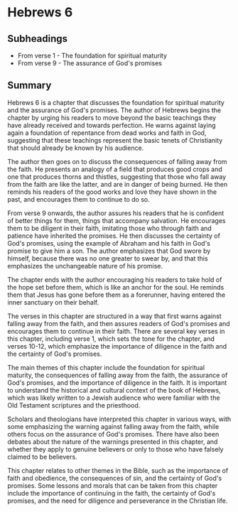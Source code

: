 # Hebrews 6

## Subheadings

* From verse 1 - The foundation for spiritual maturity
* From verse 9 - The assurance of God's promises

## Summary

Hebrews 6 is a chapter that discusses the foundation for spiritual maturity and the assurance of God's promises. The author of Hebrews begins the chapter by urging his readers to move beyond the basic teachings they have already received and towards perfection. He warns against laying again a foundation of repentance from dead works and faith in God, suggesting that these teachings represent the basic tenets of Christianity that should already be known by his audience.

The author then goes on to discuss the consequences of falling away from the faith. He presents an analogy of a field that produces good crops and one that produces thorns and thistles, suggesting that those who fall away from the faith are like the latter, and are in danger of being burned. He then reminds his readers of the good works and love they have shown in the past, and encourages them to continue to do so.

From verse 9 onwards, the author assures his readers that he is confident of better things for them, things that accompany salvation. He encourages them to be diligent in their faith, imitating those who through faith and patience have inherited the promises. He then discusses the certainty of God's promises, using the example of Abraham and his faith in God's promise to give him a son. The author emphasizes that God swore by himself, because there was no one greater to swear by, and that this emphasizes the unchangeable nature of his promise.

The chapter ends with the author encouraging his readers to take hold of the hope set before them, which is like an anchor for the soul. He reminds them that Jesus has gone before them as a forerunner, having entered the inner sanctuary on their behalf.

The verses in this chapter are structured in a way that first warns against falling away from the faith, and then assures readers of God's promises and encourages them to continue in their faith. There are several key verses in this chapter, including verse 1, which sets the tone for the chapter, and verses 10-12, which emphasize the importance of diligence in the faith and the certainty of God's promises.

The main themes of this chapter include the foundation for spiritual maturity, the consequences of falling away from the faith, the assurance of God's promises, and the importance of diligence in the faith. It is important to understand the historical and cultural context of the book of Hebrews, which was likely written to a Jewish audience who were familiar with the Old Testament scriptures and the priesthood.

Scholars and theologians have interpreted this chapter in various ways, with some emphasizing the warning against falling away from the faith, while others focus on the assurance of God's promises. There have also been debates about the nature of the warnings presented in this chapter, and whether they apply to genuine believers or only to those who have falsely claimed to be believers.

This chapter relates to other themes in the Bible, such as the importance of faith and obedience, the consequences of sin, and the certainty of God's promises. Some lessons and morals that can be taken from this chapter include the importance of continuing in the faith, the certainty of God's promises, and the need for diligence and perseverance in the Christian life.
